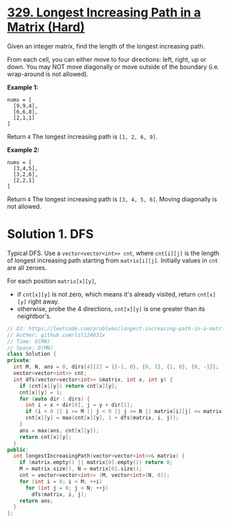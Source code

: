 # [329. Longest Increasing Path in a Matrix (Hard)](https://leetcode.com/problems/longest-increasing-path-in-a-matrix)

Given an integer matrix, find the length of the longest increasing path.

From each cell, you can either move to four directions: left, right, up or down. You may NOT move diagonally or move outside of the boundary (i.e. wrap-around is not allowed).

**Example 1:**
```
nums = [
  [9,9,4],
  [6,6,8],
  [2,1,1]
]
```
Return `4`
The longest increasing path is `[1, 2, 6, 9]`.

**Example 2:**
```
nums = [
  [3,4,5],
  [3,2,6],
  [2,2,1]
]
```
Return `4`
The longest increasing path is `[3, 4, 5, 6]`. Moving diagonally is not allowed.

# Solution 1. DFS
Typical DFS. Use a `vector<vector<int>> cnt`, where `cnt[i][j]` is the length of longest increasing path starting from `matrix[i][j]`. Initially values in `cnt` are all zeroes.

For each position `matrix[x][y]`,
* if `cnt[x][y]` is not zero, which means it's already visited, return `cnt[x][y]` right away.
* otherwise, probe the 4 directions, `cnt[x][y]` is one greater than its neightbor's.

```cpp
// OJ: https://leetcode.com/problems/longest-increasing-path-in-a-matrix
// Auther: github.com/lzl124631x
// Time: O(MN)
// Space: O(MN)
class Solution {
private:
  int M, N, ans = 0, dirs[4][2] = {{-1, 0}, {0, 1}, {1, 0}, {0, -1}};
  vector<vector<int>> cnt;
  int dfs(vector<vector<int>> &matrix, int x, int y) {
    if (cnt[x][y]) return cnt[x][y];
    cnt[x][y] = 1;
    for (auto dir : dirs) {
      int i = x + dir[0], j = y + dir[1];
      if (i < 0 || i >= M || j < 0 || j >= N || matrix[i][j] <= matrix[x][y]) continue;
      cnt[x][y] = max(cnt[x][y], 1 + dfs(matrix, i, j));
    }
    ans = max(ans, cnt[x][y]);
    return cnt[x][y];
  }
public:
  int longestIncreasingPath(vector<vector<int>>& matrix) {
    if (matrix.empty() || matrix[0].empty()) return 0;
    M = matrix.size(), N = matrix[0].size();
    cnt = vector<vector<int>> (M, vector<int>(N, 0));
    for (int i = 0; i < M; ++i)
      for (int j = 0; j < N; ++j)
        dfs(matrix, i, j);
    return ans;
  }
};
```